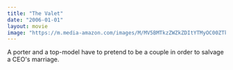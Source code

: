 ```yaml
---
title: "The Valet"
date: "2006-01-01"
layout: movie
image: "https://m.media-amazon.com/images/M/MV5BMTkzZWZkZDItYTMyOC00ZTkzLWFhNGMtYzk1NWUzODdjN2MxXkEyXkFqcGdeQXVyNzM1MDEyNjM@._V1_SX300.jpg"
---
```


A porter and a top-model have to pretend to be a couple in order to salvage a CEO's marriage.
